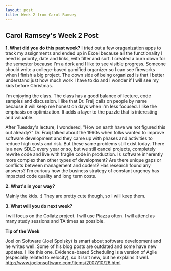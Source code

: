 ```yaml
---
layout: post
title: Week 2 from Carol Ramsey
---
```

## Carol Ramsey's Week 2 Post

**1. What did you do this past week?**
I tried out a few oraganization apps to track my assignments and ended up in Excel because all the functionality I need is priority, date and links, with filter and sort. I created a burn down for the semester because I'm a dork and I like to see visible progress. Someone should write a college-based gamified organizer so I can see fireworks when I finish a big project.
The down side of being organized is that I better understand just how much work I have to do and I wonder if I will see my kids before Christmas. 

I'm enjoying the class. The class has a good balance of lecture, code samples and discussion. I like that Dr. Fraij calls on people by name because it will keep me honest on days when I'm less focused. I like the emphasis on optimization. It adds a layer to the puzzle that is interesting and valuable.

After Tuesday's lecture, I wondered, "How on earth have we not figured this out already?" Dr. Fraij talked about the 1960s when folks wanted to improve software development and they came up with phases and activities to reduce high costs and risk. But these same problems still exist today. There is a new SDLC every year or so, but we still cancel projects, completely rewrite code and live with fragile code in production. Is software inherently more complex than other types of development? Are there unique gaps or conflicts between management and coders? Has research found any answers? I'm curious how the business strategy of constant urgency has impacted code quality and long term costs. 


**2. What's in your way?**

Mainly the kids. :) They are pretty cute though, so I will keep them. 

**3. What will you do next week?**

I will focus on the Collatz project. I will use Piazza often. I will attend as many study sessions and TA times as possible.

**Tip of the Week**

Joel on Software (Joel Spolsky) is smart about software development and he writes well. Some of his blog posts are outdated and some have new updates. I like this one. Evidence-based Scheduling is a version of Agile (especially related to velocity), so it isn't new, but he explains it well. 
http://www.joelonsoftware.com/items/2007/10/26.html
